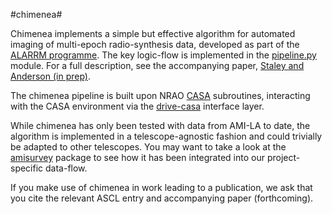 #chimenea#

Chimenea implements a simple but effective algorithm for automated imaging
of multi-epoch radio-synthesis data, developed as part of the 
[ALARRM programme](http://4pisky.org/projects/#ALARRM).
The key logic-flow is implemented in the 
[pipeline.py](chimenea/pipeline.py) module. 
For a full description, see the accompanying paper, 
[Staley and Anderson (in prep)](https://github.com/timstaley/automated-radio-imaging-paper). 

The chimenea pipeline is built upon NRAO [CASA](http://casa.nrao.edu) 
subroutines, interacting with the CASA environment via the 
[drive-casa](https://github.com/timstaley/drive-casa)
interface layer.

While chimenea has only been tested with data from AMI-LA to date, 
the algorithm is implemented in a telescope-agnostic fashion and could trivially
be adapted to other telescopes. You may want to take a look at the 
[amisurvey](https://github.com/timstaley/amisurvey) 
package to see how it has been integrated into our project-specific data-flow.

If you make use of chimenea in work leading to a publication, we ask that you
cite the relevant ASCL entry and accompanying paper (forthcoming).
